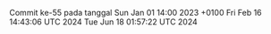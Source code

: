 Commit ke-55 pada tanggal Sun Jan 01 14:00 2023 +0100
Fri Feb 16 14:43:06 UTC 2024
Tue Jun 18 01:57:22 UTC 2024
